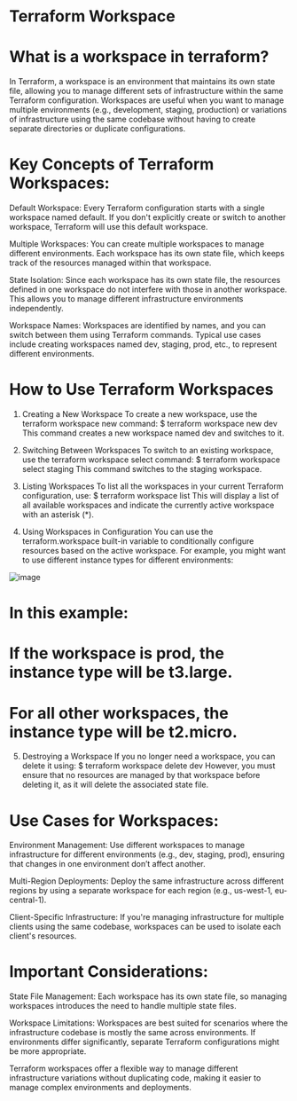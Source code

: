 # Terraform Workspace

# What is a workspace in terraform?

In Terraform, a workspace is an environment that maintains its own state file, allowing you to manage different sets of infrastructure within the same Terraform configuration. Workspaces are useful when you want to manage multiple environments (e.g., development, staging, production) or variations of infrastructure using the same codebase without having to create separate directories or duplicate configurations.

# Key Concepts of Terraform Workspaces:

Default Workspace: Every Terraform configuration starts with a single workspace named default. If you don't explicitly create or switch to another workspace, Terraform will use this default workspace.

Multiple Workspaces: You can create multiple workspaces to manage different environments. Each workspace has its own state file, which keeps track of the resources managed within that workspace.

State Isolation: Since each workspace has its own state file, the resources defined in one workspace do not interfere with those in another workspace. This allows you to manage different infrastructure environments independently.

Workspace Names: Workspaces are identified by names, and you can switch between them using Terraform commands. Typical use cases include creating workspaces named dev, staging, prod, etc., to represent different environments.

# How to Use Terraform Workspaces

1. Creating a New Workspace
To create a new workspace, use the terraform workspace new command:
$ terraform workspace new dev
This command creates a new workspace named dev and switches to it.

2. Switching Between Workspaces
To switch to an existing workspace, use the terraform workspace select command:
$ terraform workspace select staging
This command switches to the staging workspace.

3. Listing Workspaces
To list all the workspaces in your current Terraform configuration, use:
$ terraform workspace list
This will display a list of all available workspaces and indicate the currently active workspace with an asterisk (*).

4. Using Workspaces in Configuration
You can use the terraform.workspace built-in variable to conditionally configure resources based on the active workspace. For example, you might want to use different instance types for different environments:

![image](https://github.com/user-attachments/assets/1cae1706-d179-460b-91d6-06c44f1e0c90)

# In this example:
# If the workspace is prod, the instance type will be t3.large.
# For all other workspaces, the instance type will be t2.micro.

5. Destroying a Workspace
If you no longer need a workspace, you can delete it using:
$ terraform workspace delete dev
However, you must ensure that no resources are managed by that workspace before deleting it, as it will delete the associated state file.

# Use Cases for Workspaces:

Environment Management: Use different workspaces to manage infrastructure for different environments (e.g., dev, staging, prod), ensuring that changes in one environment don’t affect another.

Multi-Region Deployments: Deploy the same infrastructure across different regions by using a separate workspace for each region (e.g., us-west-1, eu-central-1).

Client-Specific Infrastructure: If you're managing infrastructure for multiple clients using the same codebase, workspaces can be used to isolate each client's resources.

# Important Considerations:

State File Management: Each workspace has its own state file, so managing workspaces introduces the need to handle multiple state files.

Workspace Limitations: Workspaces are best suited for scenarios where the infrastructure codebase is mostly the same across environments. If environments differ significantly, separate Terraform configurations might be more appropriate.

Terraform workspaces offer a flexible way to manage different infrastructure variations without duplicating code, making it easier to manage complex environments and deployments.
